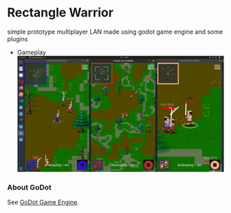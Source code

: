 # Rectangle Warrior

simple prototype multiplayer LAN made using godot game engine and some plugins

* Gameplay
![GitHub Logo](/ss/split_screen.png) 
 


### About GoDot
See [GoDot Game Engine](https://godotengine.org).

